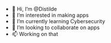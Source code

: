 - 👋 Hi, I’m @Distilde
- 👀 I’m interested in making apps
- 🌱 I’m currently learning Cybersecurity
- 💞️ I’m looking to collaborate on apps
- 📫 Working on that

<!---
Distilde/Distilde is a ✨ special ✨ repository because its `README.md` (this file) appears on your GitHub profile.
You can click the Preview link to take a look at your changes.
--->
